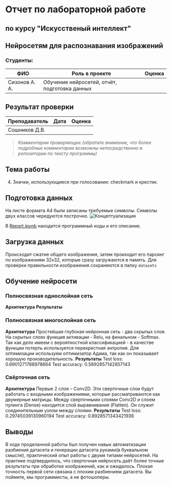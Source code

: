# Отчет по лабораторной работе 
## по курсу "Искусственый интеллект"

## Нейросетям для распознавания изображений


### Студенты: 

| ФИО       | Роль в проекте                     | Оценка       |
|-----------|------------------------------------|--------------|
| Сизонов А. А. | Обучение нейросетей, отчёт, подготовка данных |          

## Результат проверки

| Преподаватель     | Дата         |  Оценка       |
|-------------------|--------------|---------------|
| Сошников Д.В. |              |               |

> *Комментарии проверяющих (обратите внимание, что более подробные комментарии возможны непосредственно в репозитории по тексту программы)*

## Тема работы

4. Значки, использующиеся при голосовании: checkmark и крестик.


## Подготовка данных
На листе формата А4 были записаны требуемые символы. Символы двух классов чередуются построчно.
![Концептуализация](dataset.jpg)


В [Report.ipynb](Report.ipnb) находится программный коды и его описание.

## Загрузка данных
Происходит сжатие общего изображения, затем проиходит его парсинг по изображениям 32x32, которые сразу загружаются в память.
Для проверки правильности изображения сохраняются в папку `datasets`
## Обучение нейросети

### Полносвязная однослойная сеть
**Архитектура**
**Результаты**

### Полносвязная многослойная сеть
**Архитектура** 
Простейшая глубокая нейронная сеть - два скрытых слоя. На скрытых слоях функция активации - Relu, на финальном - Softmax. Так как дело имеем с вероятностной классификацией - в качестве функции потерть используется перекрестная энтропия. Для оптимизации используем оптимизатор Адама, так как он показывает хорошую производительность.
**Результаты**
Test loss: 0.6901271768978664
Test accuracy: 0.5892857142857143

### Свёрточная сеть
**Архитектура**
Первые 2 слоя – Conv2D. Эти сверточные слои будут работать с входными изображениями, которые рассматриваются как двумерные матрицы. Между сверточными слоями Conv2D и слоем пулинга (Dense) находится слой выравнивания (Flatten). Он служит соединительным узлом между слоями.
**Результаты**
Test loss: 0.29745039130960194
Test accuracy: 0.8928571343421936
## Выводы

В ходе проделанной работы был получен навык автоматизации разбиения датасета и генерации датасета руками(в буквальном смысле), практический опыт работы с двумя типами нейросетей. На практике подтвердилось, что сверточная нейросеть даёт более точные результаты при обработке изображений, как и ожидалось. 
Плохая точность первой сети связана с плохим разбиением датасета. Вы поймите, мы программисты, а не фотошоперы.
